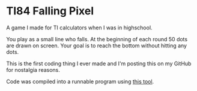 # TI84 Falling Pixel
A game I made for TI calculators when I was in highschool.

You play as a small line who falls. At the beginning of each round 50 dots are drawn on screen. Your goal is to reach the bottom without hitting any dots.

This is the first coding thing I ever made and I'm posting this on my GitHub for nostalgia reasons.

Code was compiled into a runnable program using [this tool](https://www.cemetech.net/sc/).
